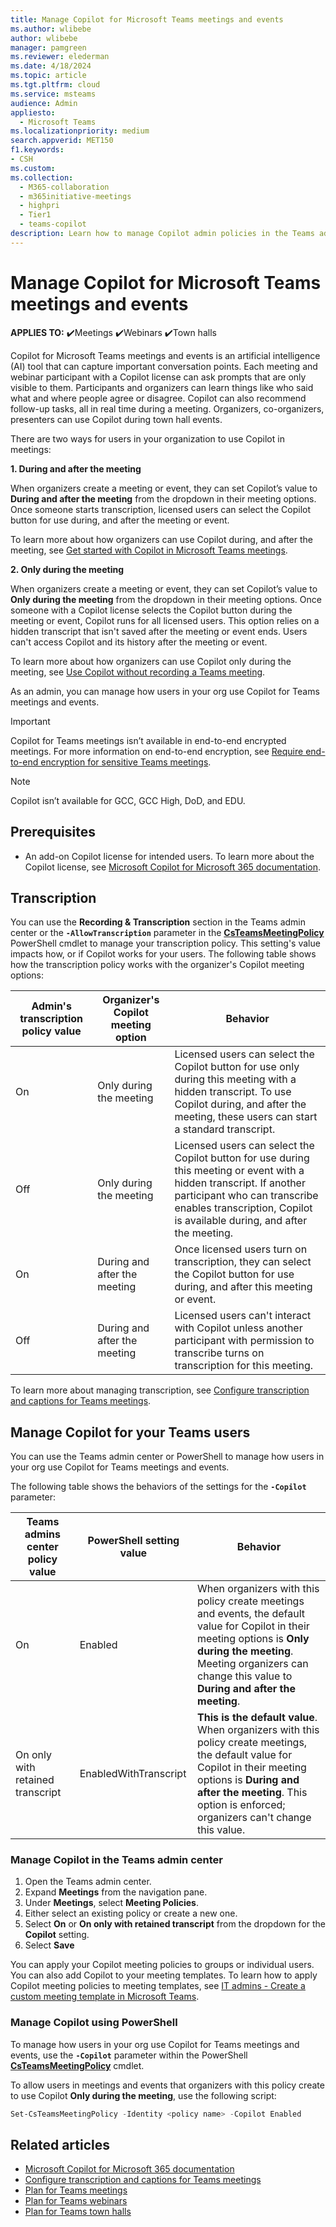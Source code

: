```yaml
---
title: Manage Copilot for Microsoft Teams meetings and events
ms.author: wlibebe
author: wlibebe
manager: pamgreen
ms.reviewer: elederman
ms.date: 4/18/2024
ms.topic: article
ms.tgt.pltfrm: cloud
ms.service: msteams
audience: Admin
appliesto: 
  - Microsoft Teams
ms.localizationpriority: medium
search.appverid: MET150
f1.keywords:
- CSH
ms.custom: 
ms.collection: 
  - M365-collaboration
  - m365initiative-meetings
  - highpri
  - Tier1
  - teams-copilot
description: Learn how to manage Copilot admin policies in the Teams admin center. Learn how to manage transcripts and transcription for Copilot Microsoft Teams meetings and events.
---
```


# Manage Copilot for Microsoft Teams meetings and events

**APPLIES TO:** ✔️Meetings ✔️Webinars ✔️Town halls

Copilot for Microsoft Teams meetings and events is an artificial intelligence (AI) tool that can capture important conversation points. Each meeting and webinar participant with a Copilot license can ask prompts that are only visible to them. Participants and organizers can learn things like who said what and where people agree or disagree. Copilot can also recommend follow-up tasks, all in real time during a meeting. Organizers, co-organizers, presenters can use Copilot during town hall events.

There are two ways for users in your organization to use Copilot in meetings:

**1. During and after the meeting**<br>

When organizers create a meeting or event, they can set Copilot’s value to **During and after the meeting** from the dropdown in their meeting options. Once someone starts transcription, licensed users can select the Copilot button for use during, and after the meeting or event.

To learn more about how organizers can use Copilot during, and after the meeting, see [Get started with Copilot in Microsoft Teams meetings](https://support.microsoft.com/office/get-started-with-copilot-in-microsoft-teams-meetings-0bf9dd3c-96f7-44e2-8bb8-790bedf066b1).

**2. Only during the meeting**<br>

When organizers create a meeting or event, they can set Copilot’s value to **Only during the meeting** from the dropdown in their meeting options. Once someone with a Copilot license selects the Copilot button during the meeting or event, Copilot runs for all licensed users. This option relies on a hidden transcript that isn't saved after the meeting or event ends. Users can't access Copilot and its history after the meeting or event.

To learn more about how organizers can use Copilot  only during the meeting, see [Use Copilot without recording a Teams meeting](https://support.microsoft.com/office/use-copilot-without-recording-a-teams-meeting-a59cb88c-0f6b-4a20-a47a-3a1c9a818bd9).

As an admin, you can manage how users in your org use Copilot for Teams meetings and events.

> [!IMPORTANT]
> Copilot for Teams meetings isn’t available in end-to-end encrypted meetings. For more information on end-to-end encryption, see [Require end-to-end encryption for sensitive Teams meetings](end-to-end-encrypted-meetings.md).

> [!NOTE]
> Copilot isn’t available for GCC, GCC High, DoD, and EDU.

## Prerequisites

- An add-on Copilot license for intended users. To learn more about the Copilot license, see [Microsoft Copilot for Microsoft 365 documentation](/microsoft-365-copilot).

## Transcription

You can use the **Recording & Transcription** section in the Teams admin center or the **`-AllowTranscription`** parameter in the [**CsTeamsMeetingPolicy**](/powershell/module/teams/set-csteamsmeetingpolicy) PowerShell cmdlet to manage your transcription policy. This setting's value impacts how, or if Copilot works for your users. The following table shows how the transcription policy works with the organizer's Copilot meeting options:

|Admin's transcription policy value |Organizer's Copilot meeting option | Behavior|
|---------|---------|---------------|
|On|Only during the meeting| Licensed users can select the Copilot button for use only during this meeting with a hidden transcript. To use Copilot during, and after the meeting, these users can start a standard transcript. |
|Off|Only during the meeting| Licensed users can select the Copilot button for use during this meeting or event with a hidden transcript. If another participant who can transcribe enables transcription, Copilot is available during, and after the meeting.|
|On|During and after the meeting| Once licensed users turn on transcription, they can select the Copilot button for use during, and after this meeting or event. |
|Off|During and after the meeting| Licensed users can't interact with Copilot unless another participant with permission to transcribe turns on transcription for this meeting.|

To learn more about managing transcription, see [Configure transcription and captions for Teams meetings](meeting-transcription-captions.md).

## Manage Copilot for your Teams users

You can use the Teams admin center or PowerShell to manage how users in your org use Copilot for Teams meetings and events.

The following table shows the behaviors of the settings for the **`-Copilot`** parameter:

|Teams admins center policy value |PowerShell setting value | Behavior|
|---------|---------|---------------|
|On|Enabled| When organizers with this policy create meetings and events, the default value for Copilot in their meeting options is **Only during the meeting**. Meeting organizers can change this value to **During and after the meeting**.  |
|On only with retained transcript|EnabledWithTranscript| **This is the default value**. When organizers with this policy create meetings, the default value for Copilot in their meeting options is **During and after the meeting**. This option is enforced; organizers can't change this value.|

### Manage Copilot in the Teams admin center

1. Open the Teams admin center.
2. Expand **Meetings** from the navigation pane.
3. Under **Meetings**, select **Meeting Policies**.
4. Either select an existing policy or create a new one.
5. Select **On** or **On only with retained transcript** from the dropdown for the **Copilot** setting.
6. Select **Save**

You can apply your Copilot meeting policies to groups or individual users. You can also add Copilot to your meeting templates. To learn how to apply Copilot meeting policies to meeting templates, see [IT admins - Create a custom meeting template in Microsoft Teams](create-custom-meeting-template.md).

### Manage Copilot using PowerShell

To  manage how users in your org use Copilot for Teams meetings and events, use the **`-Copilot`** parameter within the PowerShell [**CsTeamsMeetingPolicy**](/powershell/module/teams/set-csteamsmeetingpolicy) cmdlet.

To allow users in meetings and events that organizers with this policy create to use Copilot **Only during the meeting**, use the following script:

```PowerShell
Set-CsTeamsMeetingPolicy -Identity <policy name> -Copilot Enabled
```

## Related articles

- [Microsoft Copilot for Microsoft 365 documentation](/microsoft-365-copilot)
- [Configure transcription and captions for Teams meetings](meeting-transcription-captions.md)
- [Plan for Teams meetings](plan-meetings.md)
- [Plan for Teams webinars](plan-webinars.md)
- [Plan for Teams town halls](plan-town-halls.md)
